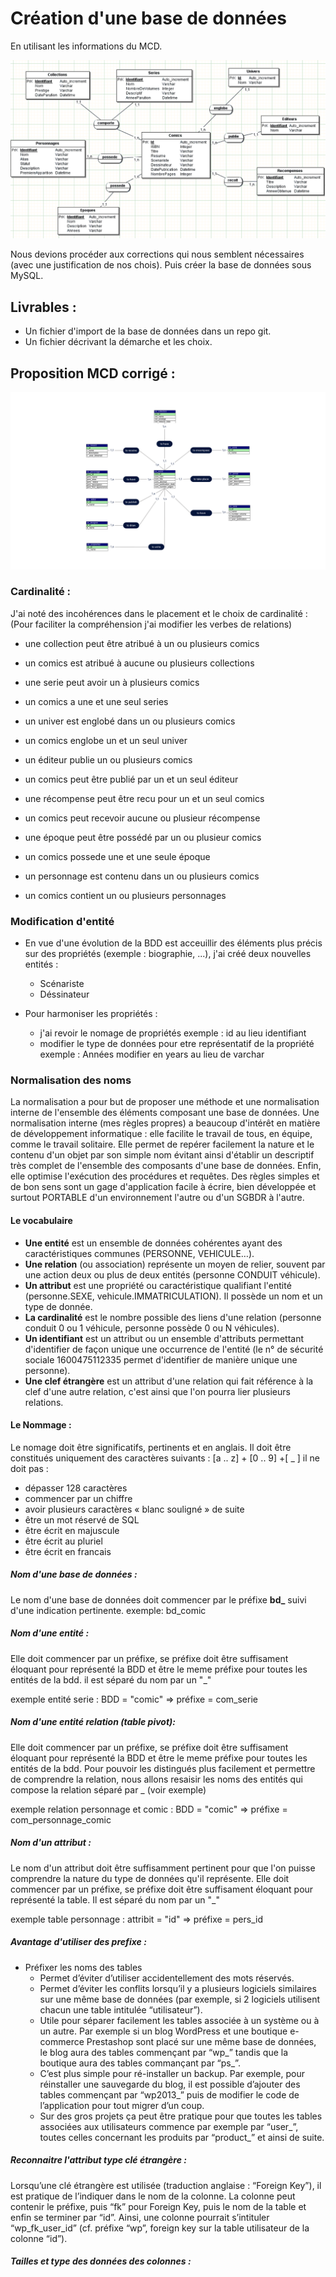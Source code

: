 # Création d'une base de données

En utilisant les informations du MCD. 

![mcd exercice](./assets/mcd_a_corriger.png)

Nous devions procéder aux corrections qui nous semblent nécessaires (avec une justification de nos chois). Puis créer la base de données sous MySQL.

## Livrables : 
* Un fichier d'import de la base de données dans un repo git. 
* Un fichier décrivant la démarche et les choix.

## Proposition MCD corrigé : 

![mcd exercice corrigé](./assets/mcd_corrige.png)


### Cardinalité :

J'ai noté des incohérences dans le placement et le choix de cardinalité :
(Pour faciliter la compréhension j'ai modifier les verbes de relations)

- une collection peut être atribué à un ou plusieurs comics
- un comics est atribué à aucune ou plusieurs collections

- une serie peut avoir un à plusieurs comics
- un comics a une et une seul series

- un univer est englobé dans un ou plusieurs comics
- un comics englobe un et un seul univer

- un éditeur publie  un ou plusieurs comics
- un comics peut être publié par un et un seul éditeur

- une récompense peut être recu pour un et un seul comics
- un comics peut recevoir aucune ou plusieur récompense

- une époque peut être possédé par un ou plusieur comics
- un comics possede une et une seule époque

- un personnage est contenu dans un ou plusieurs comics
- un comics contient un ou plusieurs personnages

### Modification d'entité

- En vue d'une évolution de la BDD est acceuillir des éléments plus précis sur des propriétés (exemple : biographie, ...), j'ai créé deux nouvelles entités :
  - Scénariste 
  - Déssinateur

- Pour harmoniser les propriétés :
  - j'ai revoir le nomage de propriétés exemple : id au lieu identifiant
  - modifier le type de données pour etre représentatif de la propriété exemple :  Années modifier en years au lieu de varchar

### Normalisation des noms
La normalisation a pour but de proposer une méthode et une normalisation interne de l'ensemble des éléments composant une base de données.
Une normalisation interne (mes règles propres) a beaucoup d'intérêt en matière de développement informatique : elle facilite le travail de tous, en équipe, comme le travail solitaire. Elle permet de repérer facilement la nature et le contenu d'un objet par son simple nom évitant ainsi d'établir un descriptif très complet de l'ensemble des composants d'une base de données. Enfin, elle optimise l'exécution des procédures et requêtes.
Des règles simples et de bon sens sont un gage d'application facile à écrire, bien développée et surtout PORTABLE d'un environnement l'autre ou d'un SGBDR à l'autre.

#### Le vocabulaire

- **Une entité** est un ensemble de données cohérentes ayant des caractéristiques communes (PERSONNE, VEHICULE…).
- **Une relation** (ou association) représente un moyen de relier, souvent par une action deux ou plus de deux entités (personne CONDUIT véhicule).
- **Un attribut** est une propriété ou caractéristique qualifiant l'entité (personne.SEXE, vehicule.IMMATRICULATION). Il possède un nom et un type de donnée.
- **La cardinalité** est le nombre possible des liens d'une relation (personne conduit 0 ou 1 véhicule, personne possède 0 ou N véhicules).
- **Un identifiant** est un attribut ou un ensemble d'attributs permettant d'identifier de façon unique une occurrence de l'entité (le n° de sécurité sociale 1600475112335 permet d'identifier de manière unique une personne).
- **Une clef étrangère** est un attribut d'une relation qui fait référence à la clef d'une autre relation, c'est ainsi que l'on pourra lier plusieurs relations.

#### Le Nommage : 

Le nomage doit être significatifs, pertinents et en anglais. Il doit être constitués uniquement des caractères suivants :
[a .. z] + [0 .. 9] +[ _ ]
il ne doit pas :
 - dépasser 128 caractères
 - commencer par un chiffre
 - avoir plusieurs caractères « blanc souligné » de suite
 - être un mot réservé de SQL
 - être écrit en majuscule
 - être écrit au pluriel
 - être écrit en francais

##### Nom d'une base de données :

Le nom d'une base de données doit commencer par le préfixe **bd_** suivi d'une indication pertinente. exemple: bd_comic

##### Nom d'une entité : 

Elle doit commencer par un préfixe, se préfixe doit être suffisament éloquant pour représenté la BDD et être le meme préfixe pour toutes les entités de la bdd. il est séparé du nom par un "_"

exemple entité serie : BDD = "comic" => préfixe = com_serie

##### Nom d'une entité relation (table pivot):

Elle doit commencer par un préfixe, se préfixe doit être suffisament éloquant pour représenté la BDD et être le meme préfixe pour toutes les entités de la bdd. Pour pouvoir les distingués plus facilement et permettre de comprendre la relation, nous allons resaisir les noms des entités qui compose la relation séparé par _
(voir exemple) 

exemple relation personnage et comic : BDD = "comic" => préfixe = com_personnage_comic

##### Nom d'un attribut :

Le nom d'un attribut doit être suffisamment pertinent pour que l'on puisse comprendre la nature du type de données qu'il représente. Elle doit commencer par un préfixe, se préfixe doit être suffisament éloquant pour représenté la table. Il est séparé du nom par un "_"

exemple table personnage : attribit = "id" => préfixe = pers_id

##### Avantage d'utiliser des prefixe :

- Préfixer les noms des tables
  - Permet d’éviter d’utiliser accidentellement des mots réservés.
  - Permet d’éviter les conflits lorsqu’il y a plusieurs logiciels similaires sur une même base de données (par exemple, si 2 logiciels utilisent chacun une table intitulée “utilisateur”).
  - Utile pour séparer facilement les tables associée à un système ou à un autre. Par exemple si un blog WordPress et une boutique e-commerce Prestashop sont placé sur une même base de données, le blog aura des tables commençant par “wp_” tandis que la boutique aura des tables commançant par “ps_”.
  - C’est plus simple pour ré-installer un backup. Par exemple, pour réinstaller une sauvegarde du blog, il est possible d’ajouter des tables commençant par “wp2013_” puis de modifier le code de l’application pour tout migrer d’un coup.
  - Sur des gros projets ça peut être pratique pour que toutes les tables associées aux utilisateurs commence par exemple par “user_”, toutes celles concernant les produits par “product_” et ainsi de suite.

##### Reconnaitre l'attribut type clé étrangère :

Lorsqu’une clé étrangère est utilisée (traduction anglaise : “Foreign Key”), il est pratique de l’indiquer dans le nom de la colonne. La colonne peut contenir le préfixe, puis “fk” pour Foreign Key, puis le nom de la table et enfin se terminer par “id”. Ainsi, une colonne pourrait s’intituler “wp_fk_user_id” (cf. préfixe “wp”, foreign key sur la table utilisateur de la colonne “id”).

##### Tailles et type des données des colonnes : 